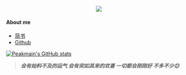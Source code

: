 <p align="center">
  <img src="https://user-images.githubusercontent.com/26482737/138635872-0178fd64-e40b-4d06-afc3-f4b3d1d2feef.png"  />
</p>

#### About me

- [简书](https://www.jianshu.com/u/3ff32f5aea98)
- [Github](https://github.com/Peakmain)

[![Peakmain's GitHub stats](https://github-readme-stats.vercel.app/api?username=Peakmain&hide=contribs&theme=merko&show_icons=true)](https://github.com/peakmain)
>***会有始料不及的运气 会有突如其来的欢喜 一切都会刚刚好 不多不少😊***

